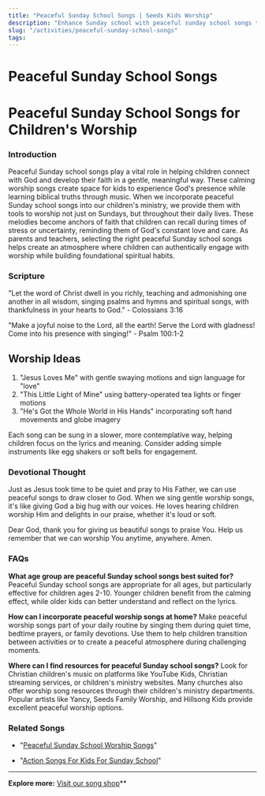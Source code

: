 ```yaml
---
title: "Peaceful Sunday School Songs | Seeds Kids Worship"
description: "Enhance Sunday school with peaceful sunday school songs that teach faith through music. Educational worship resources for children."
slug: "/activities/peaceful-sunday-school-songs"
tags:
---
```


# Peaceful Sunday School Songs

# Peaceful Sunday School Songs for Children's Worship

### Introduction
Peaceful Sunday school songs play a vital role in helping children connect with God and develop their faith in a gentle, meaningful way. These calming worship songs create space for kids to experience God's presence while learning biblical truths through music. When we incorporate peaceful Sunday school songs into our children's ministry, we provide them with tools to worship not just on Sundays, but throughout their daily lives. These melodies become anchors of faith that children can recall during times of stress or uncertainty, reminding them of God's constant love and care. As parents and teachers, selecting the right peaceful Sunday school songs helps create an atmosphere where children can authentically engage with worship while building foundational spiritual habits.

### Scripture
"Let the word of Christ dwell in you richly, teaching and admonishing one another in all wisdom, singing psalms and hymns and spiritual songs, with thankfulness in your hearts to God." - Colossians 3:16

"Make a joyful noise to the Lord, all the earth! Serve the Lord with gladness! Come into his presence with singing!" - Psalm 100:1-2

## Worship Ideas
1. "Jesus Loves Me" with gentle swaying motions and sign language for "love"
2. "This Little Light of Mine" using battery-operated tea lights or finger motions
3. "He's Got the Whole World in His Hands" incorporating soft hand movements and globe imagery

Each song can be sung in a slower, more contemplative way, helping children focus on the lyrics and meaning. Consider adding simple instruments like egg shakers or soft bells for engagement.

### Devotional Thought
Just as Jesus took time to be quiet and pray to His Father, we can use peaceful songs to draw closer to God. When we sing gentle worship songs, it's like giving God a big hug with our voices. He loves hearing children worship Him and delights in our praise, whether it's loud or soft.

Dear God, thank you for giving us beautiful songs to praise You. Help us remember that we can worship You anytime, anywhere. Amen.

### FAQs

**What age group are peaceful Sunday school songs best suited for?**
Peaceful Sunday school songs are appropriate for all ages, but particularly effective for children ages 2-10. Younger children benefit from the calming effect, while older kids can better understand and reflect on the lyrics.

**How can I incorporate peaceful worship songs at home?**
Make peaceful worship songs part of your daily routine by singing them during quiet time, bedtime prayers, or family devotions. Use them to help children transition between activities or to create a peaceful atmosphere during challenging moments.

**Where can I find resources for peaceful Sunday school songs?**
Look for Christian children's music on platforms like YouTube Kids, Christian streaming services, or children's ministry websites. Many churches also offer worship song resources through their children's ministry departments. Popular artists like Yancy, Seeds Family Worship, and Hillsong Kids provide excellent peaceful worship options.

### Related Songs

- "[Peaceful Sunday School Worship Songs](/songs/peaceful-sunday-school-worship-songs/)"

- "[Action Songs For Kids For Sunday School](/activities/action-songs-for-kids-for-sunday-school/)"

---

**Explore more:** [Visit our song shop](https://seedskidsworship.com/shop)**

<!-- Schema Markup -->
<script type="application/ld+json">
{
  "@context": "https://schema.org",
  "@type": "MusicRecording",
  "name": "Peaceful Sunday School Songs",
  "byArtist": {
    "@type": "MusicGroup",
    "name": "Seeds Kids Worship"
  },
  "isFamilyFriendly": true,
  "url": "https://seedskidsworship.com/activities/peaceful-sunday-school-songs/"
}
</script>